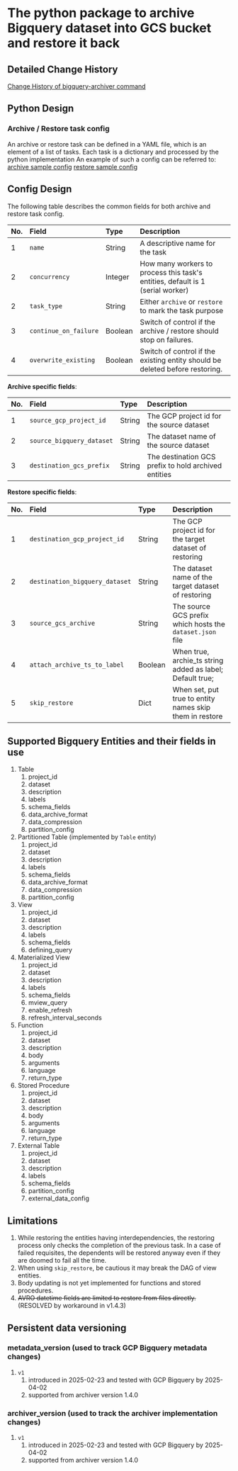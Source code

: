 # The python package to archive Bigquery dataset into GCS bucket and restore it back

## Detailed Change History
[Change History of bigquery-archiver command](CHANGELOG.md)

## Python Design
### Archive / Restore task config
An archive or restore task can be defined in a YAML file, which is an element of a list of tasks. Each task is a dictionary
and processed by the python implementation
An example of such a config can be referred to:
[archive sample config](/resources/config/sample_archive_config.yaml)
[restore sample config](/resources/config/sample_restore_config.yaml)

## Config Design
The following table describes the common fields for both archive and restore task config.

| No. | Field                 | Type    | Description                                                                    |
|:----|:----------------------|:--------|:-------------------------------------------------------------------------------|
| 1   | `name`                | String  | A descriptive name for the task                                                |
| 2   | `concurrency`         | Integer | How many workers to process this task's entities, default is 1 (serial worker) |
| 2   | `task_type`           | String  | Either `archive` or `restore` to mark the task purpose                         |
| 3   | `continue_on_failure` | Boolean | Switch of control if the archive / restore should stop on failures.            |
| 4   | `overwrite_existing`  | Boolean | Switch of control if the existing entity should be deleted before restoring.   |

**Archive specific fields**:  

| No. | Field                     | Type     | Description                                          |
|:----|:--------------------------|:---------|:-----------------------------------------------------|
| 1   | `source_gcp_project_id`   | String   | The GCP project id for the source dataset            |
| 2   | `source_bigquery_dataset` | String   | The dataset name of the source dataset               |
| 3   | `destination_gcs_prefix`  | String   | The destination GCS prefix to hold archived entities |

**Restore specific fields**:  

| No. | Field                          | Type    | Description                                               |
|:----|:-------------------------------|:--------|:----------------------------------------------------------|
| 1   | `destination_gcp_project_id`   | String  | The GCP project id for the target dataset of restoring    |
| 2   | `destination_bigquery_dataset` | String  | The dataset name of the target dataset of restoring       |
| 3   | `source_gcs_archive`           | String  | The source GCS prefix which hosts the `dataset.json` file |
| 4   | `attach_archive_ts_to_label`   | Boolean | When true, archie_ts string added as label; Default true; |
| 5   | `skip_restore`                 | Dict    | When set, put true to entity names skip them in restore   |

## Supported Bigquery Entities and their fields in use
1. Table
   1. project_id
   2. dataset
   3. description
   4. labels
   5. schema_fields
   6. data_archive_format
   7. data_compression
   8. partition_config
2. Partitioned Table (implemented by `Table` entity)
   1. project_id
   2. dataset
   3. description
   4. labels
   5. schema_fields
   6. data_archive_format
   7. data_compression
   8. partition_config
3. View
   1. project_id
   2. dataset
   3. description
   4. labels
   5. schema_fields
   6. defining_query
4. Materialized View
   1. project_id
   2. dataset
   3. description
   4. labels
   5. schema_fields
   6. mview_query
   7. enable_refresh
   8. refresh_interval_seconds
5. Function
   1. project_id
   2. dataset
   3. description
   4. body
   5. arguments
   6. language
   7. return_type
6. Stored Procedure
   1. project_id
   2. dataset
   3. description
   4. body
   5. arguments
   6. language
   7. return_type
7. External Table
   1. project_id
   2. dataset
   3. description
   4. labels
   5. schema_fields
   6. partition_config 
   7. external_data_config

## Limitations
1. While restoring the entities having interdependencies, the restoring process only checks the completion of the previous task. In a case of failed requisites, the dependents will be restored anyway even if they are doomed to fail all the time.
2. When using `skip_restore`, be cautious it may break the DAG of view entities.
3. Body updating is not yet implemented for functions and stored procedures.
4. ~~AVRO datetime fields are limited to restore from files directly.~~ (RESOLVED by workaround in v1.4.3)

## Persistent data versioning
### metadata_version (used to track GCP Bigquery metadata changes)
1. `v1`
   1. introduced in 2025-02-23 and tested with GCP Bigquery by 2025-04-02
   2. supported from archiver version 1.4.0
### archiver_version (used to track the archiver implementation changes)
1. `v1`
   1. introduced in 2025-02-23 and tested with GCP Bigquery by 2025-04-02
   2. supported from archiver version 1.4.0